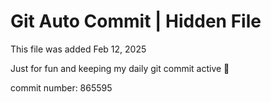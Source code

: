 # Git Auto Commit | Hidden File

This file was added Feb 12, 2025

Just for fun and keeping my daily git commit active 🤪

commit number: 865595
